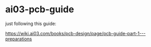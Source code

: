 # ai03-pcb-guide

just following this guide:

https://wiki.ai03.com/books/pcb-design/page/pcb-guide-part-1---preparations
